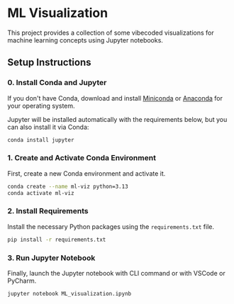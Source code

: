 # ML Visualization

This project provides a collection of some vibecoded visualizations for machine learning concepts using Jupyter notebooks.

## Setup Instructions

### 0. Install Conda and Jupyter

If you don't have Conda, download and install [Miniconda](https://docs.conda.io/en/latest/miniconda.html) or [Anaconda](https://www.anaconda.com/products/distribution) for your operating system.

Jupyter will be installed automatically with the requirements below, but you can also install it via Conda:

```bash
conda install jupyter
```

### 1. Create and Activate Conda Environment

First, create a new Conda environment and activate it.

```bash
conda create --name ml-viz python=3.13
conda activate ml-viz
```

### 2. Install Requirements

Install the necessary Python packages using the `requirements.txt` file.

```bash
pip install -r requirements.txt
```

### 3. Run Jupyter Notebook

Finally, launch the Jupyter notebook with CLI command or with VSCode or PyCharm.

```bash
jupyter notebook ML_visualization.ipynb
```

